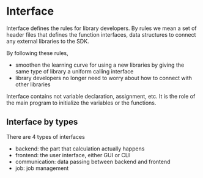 # Interface

Interface defines the rules for library developers.
By rules we mean a set of header files that defines the function interfaces, data structures to connect any external libraries to the SDK.

By following these rules,

- smoothen the learning curve for using a new libraries by giving the same type of library a uniform calling interface
- library developers no longer need to worry about how to connect with other libraries

Interface contains not variable declaration, assignment, etc. It is the role of the main program to initialize the variables or the functions.

## Interface by types

There are 4 types of interfaces

- backend: the part that calculation actually happens
- frontend: the user interface, either GUI or CLI
- communication: data passing between backend and frontend
- job: job management
